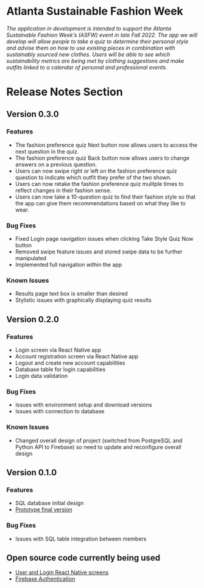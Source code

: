 <h1> Atlanta Sustainable Fashion Week </h1>
<h6> The application in development is intended to support the Atlanta Sustainable Fashion Week’s (ASFW) event in late Fall 2022. The app we will develop will allow people to take a quiz to determine their personal style and advise them on how to use existing pieces in combination with sustainably sourced new clothes. Users will be able to see which sustainability metrics are being met by clothing suggestions and make outfits linked to a calendar of personal and professional events. </h5>
</n>
<h1>Release Notes Section</h1>

<h2>Version 0.3.0</h2>
<h3>Features</h3>
<ul>
<li> The fashion preference quiz Next button now allows users to access the next question in the quiz.
<li> The fashion preference quiz Back button now allows users to change answers on a previous question.
<li> Users can now swipe right or left on the fashion preference quiz question to indicate which outfit they prefer of the two shown.
<li> Users can now retake the fashion preference quiz mulitple times to reflect changes in their fashion sense.
<li> Users can now take a 10-question quiz to find their fashion style so that the app can give them recommendations based on what they like to wear.
</ul>
<h3>Bug Fixes</h3>
<ul>
<li> Fixed Login page navigation issues when clicking Take Style Quiz Now button
<li> Removed swipe feature issues and stored swipe data to be further manipulated
<li> Implemented full navigation within the app
</ul>
<h3>Known Issues</h3>
<ul>
<li> Results page text box is smaller than desired
<li> Stylistic issues with graphically displaying quiz results
</ul>

<h2>Version 0.2.0</h2>
<h3>Features</h3>
<ul>
<li> Login screen via React Native app
<li> Account registration screen via React Native app
<li> Logout and create new account capabilities
<li> Database table for login capabilities
<li> Login data validation
</ul>
<h3>Bug Fixes</h3>
<ul>
<li> Issues with environment setup and download versions
<li> Issues with connection to database
</ul>
<h3>Known Issues</h3>
<ul>
<li> Changed overall design of project (switched from PostgreSQL and Python API to Firebase) so need to update and reconfigure overall design
</ul>

<h2>Version 0.1.0</h2>
<h3>Features</h3>
<ul>
<li> SQL database initial design
<li> <a href= "https://www.figma.com/file/snzsmB2PUUnOGsu8471SiR/team-2120?node-id=0%3A1" >Prototype final version </a>
</ul>
<h3>Bug Fixes</h3>
<ul>
<li> Issues with SQL table integration between members
</ul>

<h2>Open source code currently being used</h2>
<ul>
<li><a href= "https://www.positronx.io/react-native-firebase-login-and-user-registration-tutorial/" >User and Login React Native screens</a>
<li><a href= "https://github.com/SinghDigamber/rnFirebaseAuth#readme" >Firebase Authentication</a>
</ul>
